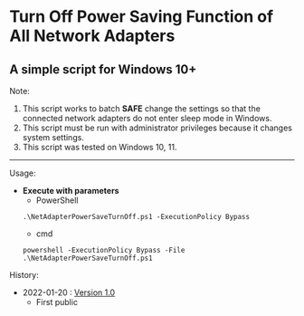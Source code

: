 # Turn Off Power Saving Function of All Network Adapters
## A simple script for Windows 10+

Note:
1. This script works to batch **SAFE** change the settings so that the connected network adapters do not enter sleep mode in Windows.
2. This script must be run with administrator privileges because it changes system settings.
5. This script was tested on Windows 10, 11.

---

Usage:
* **Execute with parameters**
   * PowerShell
   ```
   .\NetAdapterPowerSaveTurnOff.ps1 -ExecutionPolicy Bypass
   ```
   * cmd
   ```
   powershell -ExecutionPolicy Bypass -File .\NetAdapterPowerSaveTurnOff.ps1
   ```

History:
- 2022-01-20 : [Version 1.0](NetAdapterPowerSaveTurnOff.ps1)
   - First public
